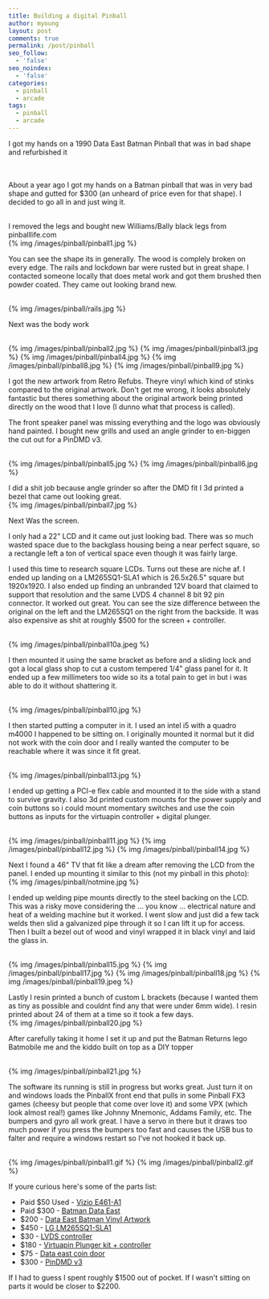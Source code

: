 ```yaml
---
title: Building a digital Pinball
author: myoung
layout: post
comments: true
permalink: /post/pinball
seo_follow:
  - 'false'
seo_noindex:
  - 'false'
categories:
  - pinball
  - arcade
tags:
  - pinball
  - arcade
---
```


I got my hands on a 1990 Data East Batman Pinball that was in bad shape and refurbished it <!-- more -->

<br/>
<br/>
About a year ago I got my hands on a Batman pinball that was in very bad shape and gutted for $300 (an unheard of price even for that shape).
I decided to go all in and just wing it. 
<br/>
<br/>

I removed the legs and bought new Williams/Bally black legs from pinballlife.com
<br/>
{% img /images/pinball/pinball1.jpg %}
<br/>

You can see the shape its in generally. The wood is complely broken on every edge. The rails and lockdown bar were rusted but in great shape. I contacted someone locally that does metal work and got them brushed then powder coated. They came out looking brand new.

<br/>
{% img /images/pinball/rails.jpg %}
<br/>

Next was the body work

<br/>
{% img /images/pinball/pinball2.jpg %}
{% img /images/pinball/pinball3.jpg %}
{% img /images/pinball/pinball4.jpg %}
{% img /images/pinball/pinball8.jpg %}
{% img /images/pinball/pinball9.jpg %}
<br/>

I got the new artwork from Retro Refubs. Theyre vinyl which kind of stinks compared to the original artwork. Don't get me wrong, it looks absolutely fantastic but theres something about the original artwork being printed directly on the wood that I love (I dunno what that process is called).

The front speaker panel was missing everything and the logo was obviously hand painted. I bought new grills and used an angle grinder to en-biggen the cut out for a PinDMD v3. 

<br/>
{% img /images/pinball/pinball5.jpg %}
{% img /images/pinball/pinball6.jpg %}
<br/>

I did a shit job because angle grinder so after the DMD fit I 3d printed a bezel that came out looking great.
<br/>
{% img /images/pinball/pinball7.jpg %}
<br/>

Next Was the screen.

I only had a 22" LCD and it came out just looking bad. There was so much wasted space due to the backglass housing being a near perfect square, so a rectangle left a ton of vertical space even though it was fairly large.

I used this time to research square LCDs. Turns out these are niche af. I ended up landing on a LM265SQ1-SLA1 which is 26.5x26.5" square but 1920x1920. I also ended up finding an unbranded 12V board that claimed to support that resolution and the same LVDS 4 channel 8 bit 92 pin connector. It worked out great. You can see the size difference between the original on the left and the LM265SQ1 on the right from the backside. It was also expensive as shit at roughly $500 for the screen + controller.

<br/>
{% img /images/pinball/pinball10a.jpeg %}
<br/>

I then mounted it using the same bracket as before and a sliding lock and got a local glass shop to cut a custom tempered 1/4" glass panel for it. It ended up a few millimeters too wide so its a  total pain to get in but i was able to do it without shattering it.

<br/>
{% img /images/pinball/pinball10.jpg %}
<br/>

I then started putting a computer in it. I used an intel i5 with a quadro m4000 I happened to be sitting on. I originally mounted it normal but it did not work with the coin door and I really wanted the computer to be reachable where it was since it fit great.

<br/>
{% img /images/pinball/pinball13.jpg %}
<br/>

I ended up getting a PCI-e flex cable and mounted it to the side with a stand to survive gravity.
I also 3d printed custom mounts for the power supply and coin buttons so i could mount momentary switches and use the coin buttons as inputs for the virtuapin controller + digital plunger.

<br/>
{% img /images/pinball/pinball11.jpg %}
{% img /images/pinball/pinball12.jpg %}
{% img /images/pinball/pinball14.jpg %}
<br/>

Next I found a 46" TV that fit like a dream after removing the LCD from the panel. I ended up mounting it similar to this (not my pinball in this photo):
<br/>
{% img /images/pinball/notmine.jpg %}
<br/>

I ended up welding pipe mounts directly to the steel backing on the LCD. This was a risky move considering the ... you know ... electrical nature and heat of a welding machine but it worked. I went slow and just did a few tack welds then slid a galvanized pipe through it so I can lift it up for access. Then I built a bezel out of wood and vinyl wrapped it in black vinyl and laid the glass in.

<br/>
{% img /images/pinball/pinball15.jpg %}
{% img /images/pinball/pinball17.jpg %}
{% img /images/pinball/pinball18.jpg %}
{% img /images/pinball/pinball19.jpeg %}
<br/>

Lastly I resin printed a bunch of custom L brackets (because I wanted them as tiny as possible and couldnt find any that were under 6mm wide). I resin printed about 24 of them at a time so it took a few days.
<br/>
{% img /images/pinball/pinball20.jpg %}
<br/>

After carefully taking it home I set it up and put the Batman Returns lego Batmobile me and the kiddo built on top as a DIY topper

<br/>
{% img /images/pinball/pinball21.jpg %}
<br/>

The software its running is still in progress but works great. Just turn it on and windows loads the PinballX front end that pulls in some Pinball FX3 games (cheesy but people that come over love it) and some VPX (which look almost real!) games like Johnny Mnemonic, Addams Family, etc. The bumpers and gyro all work great. I have a servo in there but it draws too much power if you press the bumpers too fast and causes the USB bus to falter and require a windows restart so I've not hooked it back up.

<br/>
{% img /images/pinball/pinball1.gif %}
{% img /images/pinball/pinball2.gif %}
<br/>

If youre curious here's some of the parts list:

* Paid $50 Used - [Vizio E461-A1](https://www.amazon.com/Vizio-E461-A1-46-Inches-Class-Razor/dp/B00AMT9GFO)
* Paid $300 - [Batman Data East](https://pinside.com/pinball/machine/batman)
* $200 - [Data East Batman Vinyl Artwork](https://www.retrorefurbs.com/shop/batman-data-east-pinball-cabinet-decals/)
* $450 - [LG LM265SQ1-SLA1](https://www.panelook.com/LM265SQ1-SLA1_LG%20Display_26.5_LCM_overview_19945.html)
* $30 - [LVDS controller](https://www.amazon.com/Controller-HSD190MEN4-M170EN06-1280x1024-30Pins/dp/B06X9NJ2NR)
* $180 - [Virtuapin Plunger kit + controller](https://virtuapin.net/index.php?main_page=product_info&cPath=8&products_id=105)
* $75 - [Data east coin door](https://virtuapin.net/index.php?main_page=product_info&cPath=3&products_id=257)
* $300 - [PinDMD v3](https://virtuapin.net/index.php?main_page=product_info&cPath=6&products_id=231)

If I had to guess I spent roughly $1500 out of pocket. If I wasn't sitting on parts it would be closer to $2200.

